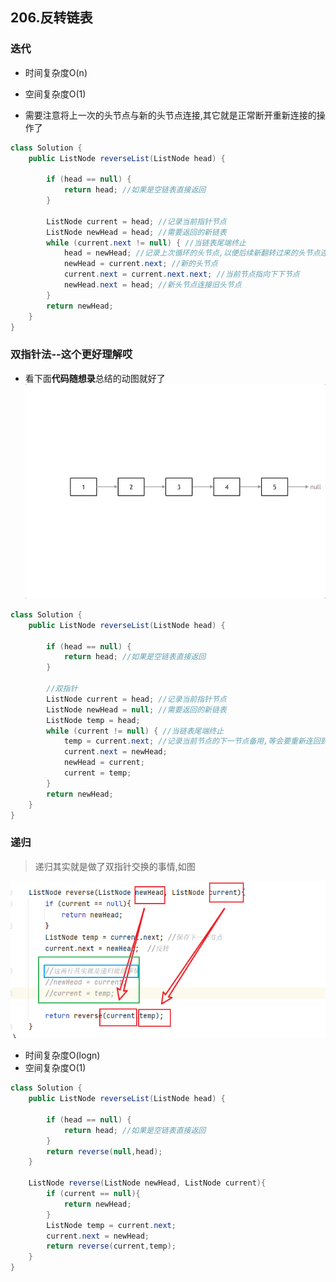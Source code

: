 ## 206.反转链表

### 迭代
- 时间复杂度O(n)
- 空间复杂度O(1)

- 需要注意将上一次的头节点与新的头节点连接,其它就是正常断开重新连接的操作了

```java
class Solution {
    public ListNode reverseList(ListNode head) {

        if (head == null) {
            return head; //如果是空链表直接返回
        }

        ListNode current = head; //记录当前指针节点
        ListNode newHead = head; //需要返回的新链表
        while (current.next != null) { //当链表尾端终止
            head = newHead; //记录上次循环的头节点,以便后续新翻转过来的头节点连接
            newHead = current.next; //新的头节点
            current.next = current.next.next; //当前节点指向下下节点
            newHead.next = head; //新头节点连接旧头节点
        }
        return newHead;
    }
}
```

### 双指针法--这个更好理解哎

- 看下面**代码随想录**总结的动图就好了
![img_1.gif](img_1.gif)


```java
class Solution {
    public ListNode reverseList(ListNode head) {

        if (head == null) {
            return head; //如果是空链表直接返回
        }

        //双指针
        ListNode current = head; //记录当前指针节点
        ListNode newHead = null; //需要返回的新链表
        ListNode temp = head;
        while (current != null) { //当链表尾端终止
            temp = current.next; //记录当前节点的下一节点备用,等会要重新连回到current
            current.next = newHead; 
            newHead = current;
            current = temp;
        }
        return newHead;
    }
}
```


### 递归

>递归其实就是做了双指针交换的事情,如图

![img_1.png](img_1.png)

- 时间复杂度O(logn)
- 空间复杂度O(1)

```java
class Solution {
    public ListNode reverseList(ListNode head) {

        if (head == null) {
            return head; //如果是空链表直接返回
        }
        return reverse(null,head);
    }

    ListNode reverse(ListNode newHead, ListNode current){
        if (current == null){
            return newHead;
        }
        ListNode temp = current.next;
        current.next = newHead;
        return reverse(current,temp);
    }
}
```